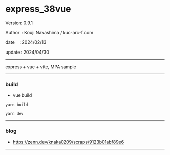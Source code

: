 ﻿# express_38vue

 Version: 0.9.1

 Author  : Kouji Nakashima / kuc-arc-f.com

 date    : 2024/02/13 

 update : 2024/04/30

***

express + vue + vite, MPA sample

***
### build

* vue build
```
yarn build

yarn dev
```

***
### blog

* https://zenn.dev/knaka0209/scraps/9123b01abf89e6

***

